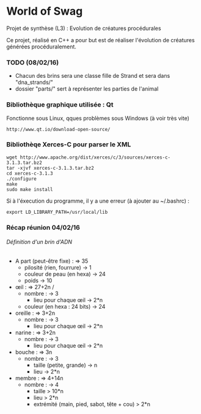 # World of Swag
Projet de synthèse (L3) : Evolution de créatures procédurales

Ce projet, réalisé en C++ a pour but est de réaliser l'évolution de créatures générées procéduralement.

### TODO (08/02/16)

- Chacun des brins sera une classe fille de Strand et sera dans "dna_strands/"
- dossier "parts/" sert à représenter les parties de l'animal

### Bibliothèque graphique utilisée : Qt
Fonctionne sous Linux, qques problèmes sous Windows (à voir très vite)
```
http://www.qt.io/download-open-source/
```

### Bibliothèqe Xerces-C pour parser le XML
```shell
wget http://www.apache.org/dist/xerces/c/3/sources/xerces-c-3.1.3.tar.bz2
tar -xjvf xerces-c-3.1.3.tar.bz2
cd xerces-c-3.1.3
./configure
make
sudo make install
```
Si à l'éxecution du programme, il y a une erreur (à ajouter au ~/.bashrc) :
```shell
export LD_LIBRARY_PATH=/usr/local/lib
```

### Récap réunion 04/02/16

###### Définition d'un brin d'ADN

- A part (peut-être fixe) :							=>	35
	- pilosité (rien, fourrure)						->	1
	- couleur de peau (en hexa)						->	24
	- poids											->	10
- œil :												=>	27+2n /
	- nombre :										->	3
		- lieu pour chaque œil						->	2*n
	- couleur (en hexa : 24 bits)					->	24
- oreille :											=>	3+2n
	- nombre :										->	3
		- lieu pour chaque œil						->	2*n
- narine :											=>	3+2n
	- nombre :										->	3
		- lieu pour chaque œil						->	2*n
- bouche :											=>	3n
	- nombre :										->	3
		- taille (petite, grande)					->	n
		- lieu										->	2*n
- membre :											=>	4+14n
	- nombre :										->	4
		- taille									 >	10*n
		- lieu										 >	2*n
		- extrémité (main, pied, sabot, tête + cou)	 >	2*n
